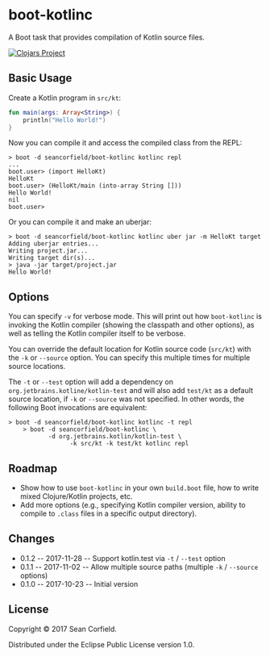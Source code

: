 # boot-kotlinc

A Boot task that provides compilation of Kotlin source files.

[![Clojars Project](https://img.shields.io/clojars/v/seancorfield/boot-kotlinc.svg)](https://clojars.org/seancorfield/boot-kotlinc)

## Basic Usage

Create a Kotlin program in `src/kt`:
```kotlin
fun main(args: Array<String>) {
	println("Hello World!")
}
```

Now you can compile it and access the compiled class from the REPL:

    > boot -d seancorfield/boot-kotlinc kotlinc repl
    ...
    boot.user> (import HelloKt)
    HelloKt
    boot.user> (HelloKt/main (into-array String []))
    Hello World!
    nil
    boot.user>

Or you can compile it and make an uberjar:

    > boot -d seancorfield/boot-kotlinc kotlinc uber jar -m HelloKt target
    Adding uberjar entries...
    Writing project.jar...
    Writing target dir(s)...
    > java -jar target/project.jar
    Hello World!

## Options

You can specify `-v` for verbose mode. This will print out how `boot-kotlinc` is invoking the Kotlin compiler (showing the classpath and other options), as well as telling the Kotlin compiler itself to be verbose.

You can override the default location for Kotlin source code (`src/kt`) with the `-k` or `--source` option. You can specify this multiple times for multiple source locations.

The `-t` or `--test` option will add a dependency on `org.jetbrains.kotline/kotlin-test` and will also add `test/kt` as a default source location, if `-k` or `--source` was not specified. In other words, the following Boot invocations are equivalent:

    > boot -d seancorfield/boot-kotlinc kotlinc -t repl
		> boot -d seancorfield/boot-kotlinc \
		       -d org.jetbrains.kotlin/kotlin-test \
					 -k src/kt -k test/kt kotlinc repl

## Roadmap

* Show how to use `boot-kotlinc` in your own `build.boot` file, how to write mixed Clojure/Kotlin projects, etc.
* Add more options (e.g., specifying Kotlin compiler version, ability to compile to `.class` files in a specific output directory).

## Changes

* 0.1.2 -- 2017-11-28 -- Support kotlin.test via `-t` / `--test` option
* 0.1.1 -- 2017-11-02 -- Allow multiple source paths (multiple `-k` / `--source` options)
* 0.1.0 -- 2017-10-23 -- Initial version

## License

Copyright © 2017 Sean Corfield.

Distributed under the Eclipse Public License version 1.0.
